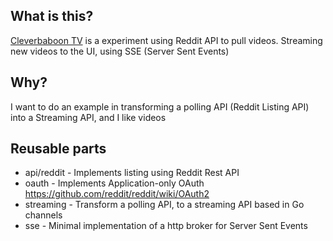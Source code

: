 What is this?
-------------

[Cleverbaboon TV](http://www.cleverbaboontv.com/) is a experiment using Reddit API to pull videos.
Streaming new videos to the UI, using SSE (Server Sent Events)

Why?
-------------
I want to do an example in transforming a polling API (Reddit Listing API) into a Streaming API, and I like videos

Reusable parts
-------------

* api/reddit - Implements listing using Reddit Rest API
* oauth - Implements Application-only OAuth https://github.com/reddit/reddit/wiki/OAuth2
* streaming - Transform a polling API, to a streaming API based in Go channels
* sse - Minimal implementation of a http broker for Server Sent Events

